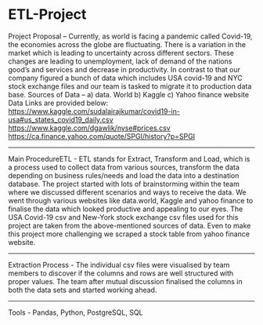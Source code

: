 # ETL-Project

Project Proposal – Currently, as world is facing a pandemic called Covid-19, the economies across the
globe are fluctuating. There is a variation in the market which is leading to uncertainty across different
sectors. These changes are leading to unemployment, lack of demand of the nations good’s and services
and decrease in productivity. In contrast to that our company figured a bunch of data which includes
USA covid-19 and NYC stock exchange files and our team is tasked to migrate it to production data base.
Sources of Data – a) data. World b) Kaggle c) Yahoo finance website
Data Links are provided below:
https://www.kaggle.com/sudalairajkumar/covid19-in-usa#us_states_covid19_daily.csv
https://www.kaggle.com/dgawlik/nyse#prices.csv
https://ca.finance.yahoo.com/quote/SPGI/history?p=SPGI

_____________________________________________________________________________________________________________________________
Main ProcedureETL - ETL stands for Extract, Transform and Load, which is a process used to collect data from various
sources, transform the data depending on business rules/needs and load the data into a destination
database.
The project started with lots of brainstorming within the team where we discussed different scenarios
and ways to receive the data. We went through various websites like data.world, Kaggle and yahoo
finance to finalise the data which looked productive and appealing to our eyes. The USA Covid-19 csv
and New-York stock exchange csv files used for this project are taken from the above-mentioned
sources of data. Even to make this project more challenging we scraped a stock table from yahoo
finance website.

_____________________________________________________________________________________________________________________________
Extraction Process -
The individual csv files were visualised by team members to discover if the columns and rows are well
structured with proper values. The team after mutual discussion finalised the columns in both the data
sets and started working ahead. 

-----------------------------------------------------------------------------------------------------------------------------------------
Tools - 
  Pandas, Python, PostgreSQL, SQL
